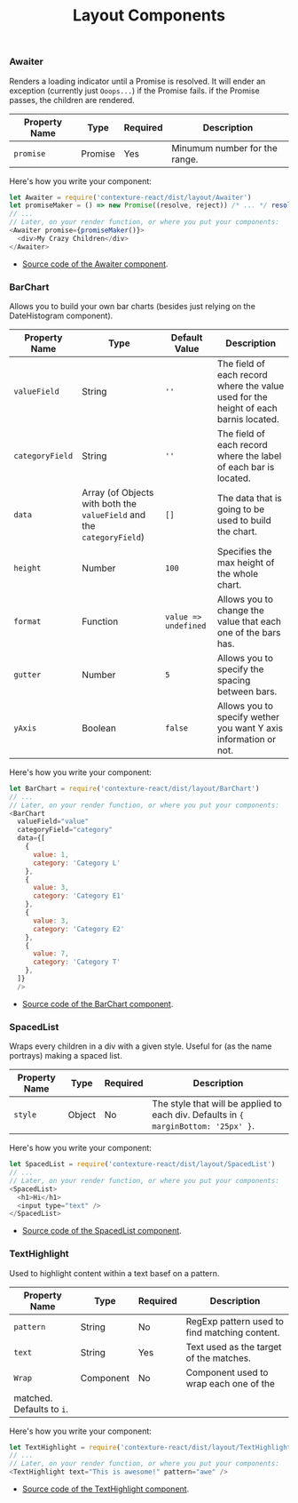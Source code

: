 ﻿---
title: Layout Components
---

### Awaiter

Renders a loading indicator until a Promise is resolved. It will ender
an exception (currently just `Ooops...`) if the Promise fails. if the
Promise passes, the children are rendered.

| Property Name | Type    | Required | Description                   |
| ------------- | ------- | -------- | ----------------------------- |
| `promise`     | Promise | Yes      | Minumum number for the range. |

Here's how you write your component:

```javascript
let Awaiter = require('contexture-react/dist/layout/Awaiter')
let promiseMaker = () => new Promise((resolve, reject)) /* ... */ resolve())
// ...
// Later, on your render function, or where you put your components:
<Awaiter promise={promiseMaker()}>
  <div>My Crazy Children</div>
</Awaiter>
```

- [Source code of the Awaiter component](https://github.com/smartprocure/contexture-react/blob/master/src/layout/Awaiter.js).

### BarChart

Allows you to build your own bar charts (besides just relying on
the DateHistogram component).

| Property Name   | Type                                                                  | Default Value        | Description                                                                          |
| --------------- | --------------------------------------------------------------------- | -------------------- | ------------------------------------------------------------------------------------ |
| `valueField`    | String                                                                | `''`                 | The field of each record where the value used for the height of each barnis located. |
| `categoryField` | String                                                                | `''`                 | The field of each record where the label of each bar is located.                     |
| `data`          | Array (of Objects with both the `valueField` and the `categoryField`) | `[]`                 | The data that is going to be used to build the chart.                                |
| `height`        | Number                                                                | `100`                | Specifies the max height of the whole chart.                                         |
| `format`        | Function                                                              | `value => undefined` | Allows you to change the value that each one of the bars has.                        |
| `gutter`        | Number                                                                | `5`                  | Allows you to specify the spacing between bars.                                      |
| `yAxis`         | Boolean                                                               | `false`              | Allows you to specify wether you want Y axis information or not.                     |

Here's how you write your component:

```javascript
let BarChart = require('contexture-react/dist/layout/BarChart')
// ...
// Later, on your render function, or where you put your components:
<BarChart
  valueField="value"
  categoryField="category"
  data={[
    {
      value: 1,
      category: 'Category L'
    },
    {
      value: 3,
      category: 'Category E1'
    },
    {
      value: 3,
      category: 'Category E2'
    },
    {
      value: 7,
      category: 'Category T'
    },
  ]}
  />
```

- [Source code of the BarChart component](https://github.com/smartprocure/contexture-react/blob/master/src/layout/BarChart.js).

### SpacedList

Wraps every children in a div with a given style. Useful for (as the
name portrays) making a spaced list.

| Property Name | Type   | Required | Description                                                                         |
| ------------- | ------ | -------- | ----------------------------------------------------------------------------------- |
| `style`       | Object | No       | The style that will be applied to each div. Defaults in `{ marginBottom: '25px' }`. |

Here's how you write your component:

```javascript
let SpacedList = require('contexture-react/dist/layout/SpacedList')
// ...
// Later, on your render function, or where you put your components:
<SpacedList>
  <h1>Hi</h1>
  <input type="text" />
</SpacedList>
```

- [Source code of the SpacedList component](https://github.com/smartprocure/contexture-react/blob/master/src/layout/SpacedList.js).

### TextHighlight

Used to highlight content within a text basef on a pattern.

| Property Name             | Type      | Required | Description                                   |
| ------------------------- | --------- | -------- | --------------------------------------------- |
| `pattern`                 | String    | No       | RegExp pattern used to find matching content. |
| `text`                    | String    | Yes      | Text used as the target of the matches.       |
| `Wrap`                    | Component | No       | Component used to wrap each one of the        |
| matched. Defaults to `i`. |

Here's how you write your component:

```javascript
let TextHighlight = require('contexture-react/dist/layout/TextHighlight')
// ...
// Later, on your render function, or where you put your components:
<TextHighlight text="This is awesome!" pattern="awe" />
```

- [Source code of the TextHighlight component](https://github.com/smartprocure/contexture-react/blob/master/src/layout/TextHighlight.js).
